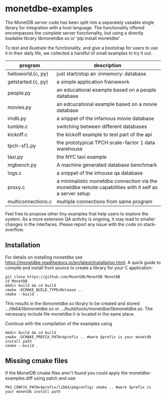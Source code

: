 # monetdbe-examples

The MonetDB server code has been split into a separately useable single library
for integration with a host language.
The functionality offered encompasses the complete server functionality, but using
a directly loadable library libmonetdbe.so or 'pip install monetdbe'

To test and illustrate the functionality, and give a bootstrap for users to use it in their
daily life, we collected a handful of small examples to try it out.

| program | description|
| ------------- | ----------------------------------------------------------- |
| helloworld.{c, py}  |just start/stop an :inmemory: database |
| getstarted.{c, py}  |a simple application framework |
| people.py |an educational example based on a people  database |
| movies.py |an edcucational example based on a movie  database |
| imdb.py |a snippet of the infamous movie database |
| tumble.c    |switching between different databases|
| kickoff.c    |the kickoff example to test part of the api|
| tpch-sf1.py |the prototypical TPCH scale-factor 1 data warehouse|
| taxi.py |the NYC taxi example  |
| mgbench.py | A machine generated database benchmark |
| logs.c | a snippet of the inhouse qa database |
| proxy.c | a minimalistic monetdbe connection via the monetdbe remote capabilities with it self as a server setup |
| multiconnections.c | multiple connections from same program |

Feel free to propose other tiny examples that help users to explore the system.
As a more extensive QA activity is ongoing, it may lead to smaller changes in the
interfaces. Please report any issue with the code on stack-overflow.

## Installation
For details on installing monetdbe see https://monetdbe.readthedocs.io/en/latest/installation.html.
A quick guide to compile and install from source to create a library for your C application:
```
git clone https://github.com/MonetDB/MonetDB MonetDB
cd MonetDB
mkdir build && cd build
cmake -DCMAKE_BUILD_TYPE=Release ..
cmake --build .
```

This results in the libmonetdbe.so library to be created and stored  .../lib64/libmonetdbe.so
or .../build/tools/monetdbe/libmonetdbe.so. The necessary include file monetdbe.h is located
in the same place.

Continue with the compilation of the examples using
```
mkdir build && cd build
cmake -DCMAKE_PREFIX_PATH=$prefix .. #were $prefix is your monetdb install path
cmake --build .
```


## Missing cmake files
If the MonetDB cmake files aren't found you could apply the monetdbe-examples.diff using patch
and use:

```
PKG_CONFIG_PATH=$prefix/lib64/pkgconfig/ cmake .. #were $prefix is your monetdb install path
```
